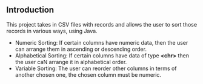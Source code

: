 ## Introduction

This project takes in CSV files with records and allows the user to sort those records in various ways, using Java.

- Numeric Sorting: If certain columns have numeric data, then the user can arrange them in ascending or descending order.
- Alphabetical Sorting: If certain columns have data of type **<****chr****>** then the user caN arrange it in alphabetical order.
- Variable Sorting: The user can reorder other columns in terms of another chosen one, the chosen column must be numeric.
